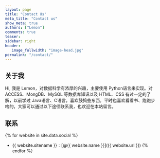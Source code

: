 ```yaml
---
layout: page
title: "Contact Us"
meta_title: "Contact us"
show_meta: true
authors: ["Lemon"]
comments: true
teaser:
sidebar: right
header:
   image_fullwidth: "image-head.jpg"
permalink: "/contact/"
---
```


## 关于我

Hi, 我是 Lemon，对数据科学有浓厚的兴趣，主要使用 Python语言来实现。对 ACCESS、MongDB、MySQL 等数据库知识以及 HTML、CSS 有过一定的了解，以前学过 Java语言、C语言。喜欢鼓捣些东西，平时也喜欢看看书、跑跑步啥的，大家可以通过以下途径联系我，也欢迎在本站留言。

## 联系

{% for website in site.data.social %}
* {{ website.sitename }}：[@{{ website.name }}]({{ website.url }})
{% endfor %}
